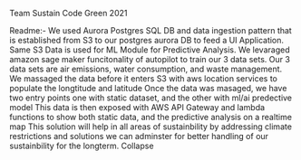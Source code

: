 Team Sustain
Code Green 2021

Readme:-
We used Aurora Postgres SQL DB and data ingestion pattern that is established from S3 to our postgres aurora DB to feed a UI Application.
Same S3 Data is used for ML Module for Predictive Analysis. 
We levaraged amazon sage maker funcitonality of autopilot to train our 3 data sets.
Our 3 data sets are air emissions, water consumption, and waste management. We massaged the data before it enters S3 with aws location services to populate the longtitude and latitude 
Once the data was masaged, we have two entry points one with static dataset, and the other with ml/ai predective model
This data is then exposed with AWS API Gateway and lambda functions to show both static data, and the predictive analysis on a realtime map
This solution will help in all areas of sustainbility by addressing climate restrictions and solutions we can adminster for better handling of our sustainbility for the longterm.
Collapse

